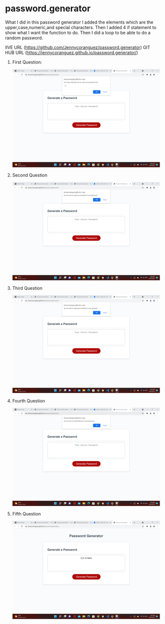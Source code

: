 # password.generator

What I did in this password generator I added the elements which are the upper,case,numeric,and special characters.
Then I added 4 if statement to show what I want the function to do. 
Then I did a loop to be able to do a random password.

lIVE URL (https://github.com/Jennycoranguez/password.generator)
GIT HUB URL (https://jennycoranguez.github.io/password.generator/)

1. First Question:

    ![Image Caption](image/first_question.png)

2. Second Question

    ![Image Caption](image/second_question.png)

3. Third Question

    ![Image Caption](image/third_question.png)

4. Fourth Question

    ![Image Caption](image/fifth_question.png)

5. Fifth Question

    ![Image Caption](image/sixth_question.png)


